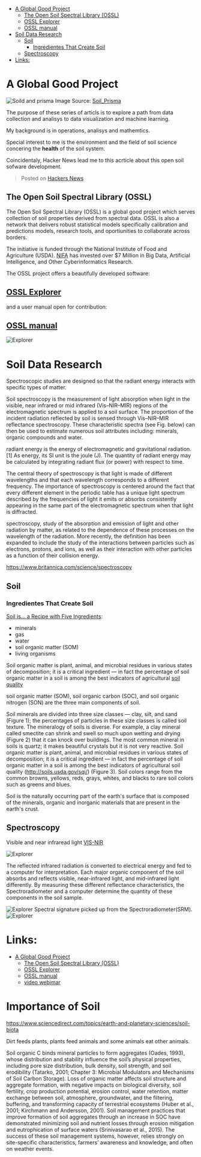 <!-- START doctoc generated TOC please keep comment here to allow auto update -->
<!-- DON'T EDIT THIS SECTION, INSTEAD RE-RUN doctoc TO UPDATE -->

- [A Global Good Project](#a-global-good-project)
  - [The Open Soil Spectral Library (OSSL)](#the-open-soil-spectral-library-ossl)
  - [OSSL Explorer](#ossl-explorer)
  - [OSSL manual](#ossl-manual)
- [Soil Data Research](#soil-data-research)
  - [Soil](#soil)
    - [Ingredientes That Create Soil](#ingredientes-that-create-soil)
  - [Spectroscopy](#spectroscopy)
- [Links:](#links)

<!-- END doctoc generated TOC please keep comment here to allow auto update -->

# A Global Good Project

![Soild and prisma](images/prisma_soil.jpeg)
Image Source: [Soil_Prisma](https://www.fao.org/fileadmin/user_upload/GSP/imgs/GSP_GLOSOLAN_Spect_HomeSlider_920x426.jpg)

The purpose of these series of articls is to explore a path from data collection and analisys to data visualization and machine learning.

My background is in operations, analisys and mathemtics.

Special interest to me is the environment and the field of soil science concering the **health** of the soil system.

Coincidentaly, Hacker News lead me to this acrticle about this open soil sofware development.

> Posted on [Hackers News](https://news.ycombinator.com/item?id=32293359)

## The Open Soil Spectral Library (OSSL)

The Open Soil Spectral Library (OSSL) is a global good project which serves collection of soil properties derived from spectral data. OSSL is also a network that delivers robust statistical models specifically calibration and predictions models, research tools, and oportiunities to collaborate across borders.

The initiative is funded through the National Institute of Food and Agriculture (USDA).
[NIFA](https://www.nifa.usda.gov/about-nifa/press-releases/nifa-invests-over-7-million-big-data-artificial-intelligence-other) has invested over $7 Million in Big Data, Artificial Intelligence, and Other Cyberinformatics Research.

The OSSL project offers a beautifully developed software:

## [OSSL Explorer](https://explorer.soilspectroscopy.org/)

and a user manual open for contribution:

## [OSSL manual](https://soilspectroscopy.github.io/ossl-manual/)

![Explorer](images/ossl_explorer.png)

# Soil Data Research

Spectroscopic studies are designed so that the radiant energy interacts with specific types of matter.

Soil spectroscopy is the measurement of light absorption when light in the visible, near infrared or mid infrared (Vis–NIR–MIR) regions of the electromagnetic spectrum is applied to a soil surface. The proportion of the incident radiation reflected by soil is sensed through Vis–NIR–MIR reflectance spectroscopy. These characteristic spectra (see Fig. below) can then be used to estimate numerous soil attributes including: minerals, organic compounds and water.

radiant energy is the energy of electromagnetic and gravitational radiation.[1] As energy, its SI unit is the joule (J). The quantity of radiant energy may be calculated by integrating radiant flux (or power) with respect to time.

The central theory of spectroscopy is that light is made of different wavelengths and that each wavelength corresponds to a different frequency. The importance of spectroscopy is centered around the fact that every different element in the periodic table has a unique light spectrum described by the frequencies of light it emits or absorbs consistently appearing in the same part of the electromagnetic spectrum when that light is diffracted.

spectroscopy, study of the absorption and emission of light and other radiation by matter, as related to the dependence of these processes on the wavelength of the radiation. More recently, the definition has been expanded to include the study of the interactions between particles such as electrons, protons, and ions, as well as their interaction with other particles as a function of their collision energy.

https://www.britannica.com/science/spectroscopy

## Soil

### Ingredientes That Create Soil

[Soil is... a Recipe with Five Ingredients](https://www.nature.com/scitable/knowledge/library/what-are-soils-67647639/#:~:text=Soil%20is%20a%20material%20composed,mineralogy%20of%20soils%20is%20diverse.):

- minerals
- gas
- water
- soil organic matter (SOM)
- living organisms

Soil organic matter is plant, animal, and microbial residues in various states of decomposition; it is a critical ingredient — in fact the percentage of soil organic matter in a soil is among the best indicators of agricultural [soil quality](http://soils.usda.gov/sqi/)

soil organic matter (SOM), soil organic carbon (SOC), and soil organic nitrogen (SON) are the three main components of soil.

Soil minerals are divided into three size classes — clay, silt, and sand (Figure 1); the percentages of particles in these size classes is called soil texture. The mineralogy of soils is diverse. For example, a clay mineral called smectite can shrink and swell so much upon wetting and drying (Figure 2) that it can knock over buildings. The most common mineral in soils is quartz; it makes beautiful crystals but it is not very reactive. Soil organic matter is plant, animal, and microbial residues in various states of decomposition; it is a critical ingredient — in fact the percentage of soil organic matter in a soil is among the best indicators of agricultural soil quality (http://soils.usda.gov/sqi/) (Figure 3). Soil colors range from the common browns, yellows, reds, grays, whites, and blacks to rare soil colors such as greens and blues.

Soil is the naturally occurring part of the earth's surface that is composed of the minerals, organic and inorganic materials that are present in the earth's crust.

## Spectroscopy

Visible and near infraread light [VIS-NIR](https://www.sciencedirect.com/topics/agricultural-and-biological-sciences/reflectance-spectroscopy#:~:text=NEAR%2DINFRARED%20REFLECTANCE%20SPECTROSCOPY%20ANALYSIS,%2C%20energy%2C%20and%20mineral%20content.)

![Explorer](images/soil_spectrum.png)

The reflected infrared radiation is converted to electrical energy and fed to a computer for interpretation. Each major organic component of the soil absorbs and reflects visible, near-infrared light, and mid-infrared light differently. By measuring these different reflectance characteristics, the Spectroradiometer and a computer determine the quantity of these components in the soil sample.

![Explorer](images/spectroscopy.png)
Spectral signature picked up from the Spectroradiometer(SRM).
![Explorer](images/spectral_signatures.png)

# Links:

- [A Global Good Project](#a-global-good-project)
  - [The Open Soil Spectral Library (OSSL)](#the-open-soil-spectral-library-ossl)
  - [OSSL Explorer](#ossl-explorer)
  - [OSSL manual](#ossl-manual)
  - [video webimar](https://youtu.be/QVOx4oFugts)

# Importance of Soil

https://www.sciencedirect.com/topics/earth-and-planetary-sciences/soil-biota

Dirt feeds plants, plants feed animals and some animals eat other animals.

Soil organic C binds mineral particles to form aggregates (Oades, 1993), whose distribution and stability influence the soil’s physical properties, including pore size distribution, bulk density, soil strength, and soil erodibility (Tatarko, 2001; Chapter 3: Microbial Modulators and Mechanisms of Soil Carbon Storage). Loss of organic matter affects soil structure and aggregate formation, with negative impacts on biological diversity, soil fertility, crop production potential, erosion control, water retention, matter exchange between soil, atmosphere, groundwater, and the filtering, buffering, and transforming capacity of terrestrial ecosystems (Huber et al., 2001; Kirchmann and Andersson, 2001). Soil management practices that improve formation of soil aggregates through an increase in SOC have demonstrated minimizing soil and nutrient losses through erosion mitigation and eutrophication of surface waters (Srinivasarao et al., 2015). The success of these soil management systems, however, relies strongly on site-specific characteristics, farmers’ awareness and knowledge, and often on weather events.
